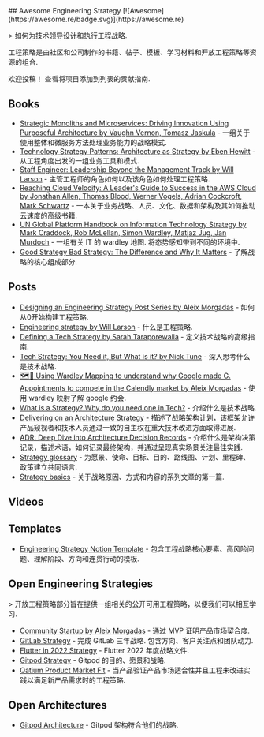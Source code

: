<div class="github-widget" data-repo="aleixmorgadas/awesome-engineering-strategy"></div>
<script async src="https://pagead2.googlesyndication.com/pagead/js/adsbygoogle.js"></script><ins class="adsbygoogle" style="display:block" data-ad-client="ca-pub-6890694312814945" data-ad-slot="5473692530" data-ad-format="auto"  data-full-width-responsive="true"></ins><script>(adsbygoogle = window.adsbygoogle || []).push({});</script>
## Awesome Engineering Strategy [![Awesome](https://awesome.re/badge.svg)](https://awesome.re)

&gt; 如何为技术领导设计和执行工程战略.

工程策略是由社区和公司制作的书籍、帖子、模板、学习材料和开放工程策略等资源的组合.

欢迎投稿！ 查看将项目添加到列表的贡献指南.



## Books

- [Strategic Monoliths and Microservices: Driving Innovation Using Purposeful Architecture by Vaughn Vernon, Tomasz Jaskula](https://www.goodreads.com/book/show/55782292-strategic-monoliths-and-microservices) - 一组关于使用整体和微服务方法处理业务能力的战略模式.
- [Technology Strategy Patterns: Architecture as Strategy by  Eben Hewitt](https://www.goodreads.com/book/show/42414767-technology-strategy-patterns) - 从工程角度出发的一组业务工具和模式.
- [Staff Engineer: Leadership Beyond the Management Track by Will Larson](https://www.goodreads.com/book/show/56481725-staff-engineer) - 主管工程师的角色如何以及该角色如何处理工程策略.
- [Reaching Cloud Velocity: A Leader's Guide to Success in the AWS Cloud by  Jonathan Allen, Thomas Blood, Werner Vogels, Adrian Cockcroft, Mark Schwartz](https://www.goodreads.com/book/show/53503300-reaching-cloud-velocity) - 一本关于业务战略、人员、文化、数据和架构及其如何推动云速度的高级书籍.
- [UN Global Platform Handbook on Information Technology Strategy by  Mark Craddock, Rob McLellan, Simon Wardley, Matjaz Jug, Jan Murdoch](https://www.goodreads.com/book/show/55047345-un-global-platform-handbook-on-information-technology-strategy)  - 一组有关 IT 的 wardley 地图. 将态势感知带到不同的环境中.
- [Good Strategy Bad Strategy: The Difference and Why It Matters](https://www.goodreads.com/en/book/show/11721966) - 了解战略的核心组成部分.

## Posts

- [Designing an Engineering Strategy Post Series by Aleix Morgadas](https://learnings.aleixmorgadas.dev/p/designing-an-engineering-strategy) - 如何从0开始构建工程策略.
- [Engineering strategy by Will Larson](https://lethain.com/engineering-strategy/) - 什么是工程策略.
- [Defining a Tech Strategy by Sarah Taraporewalla](https://sarahtaraporewalla.com/agile/design/architecture/Defining-a-Tech-Strategy) - 定义技术战略的高级指南.
- [Tech Strategy: You Need it, But What is it? by Nick Tune](https://medium.com/nick-tune-tech-strategy-blog/tech-strategy-you-need-it-but-what-is-it-af292421e422) - 深入思考什么是技术战略. 
- [🗺🧭 Using Wardley Mapping to understand why Google made G. Appointments to compete in the Calendly market by Aleix Morgadas](https://learnings.aleixmorgadas.dev/p/-using-wardley-mapping-to-understand) - 使用 wardley 映射了解 google 约会.
- [What is a Strategy? Why do you need one in Tech?](https://www.linkedin.com/pulse/what-strategy-why-do-you-need-one-tech-rui-felgueiras) - 介绍什么是技术战略.
- [Delivering on an Architecture Strategy](https://blog.thepete.net/blog/2019/12/09/delivering-on-an-architecture-strategy/) - 描述了战略架构计划，该框架允许产品窥视者和技术人员通过一致的自主权在重大技术改进方面取得进展.
- [ADR: Deep Dive into Architecture Decision Records](https://okorkmaz.medium.com/adr-deep-dive-into-architecture-decision-records-8c110ce7d74e) - 介绍什么是架构决策记录，描述术语，如何记录最终架构，并通过呈现真实场景关注最佳实践.
- [Strategy glossary](https://alexewerlof.substack.com/p/strategy-glossary) - 为愿景、使命、目标、目的、路线图、计划、里程碑、政策建立共同语言.
- [Strategy basics](https://alexewerlof.substack.com/p/strategy-basics) - 关于战略原因、方式和内容的系列文章的第一篇.

## Videos

## Templates

- [Engineering Strategy Notion Template](https://aleixmorgadas.notion.site/Engineering-Strategy-Template-910ad428d3d14c5a9aef4a4c32c4a8ba) - 包含工程战略核心要素、高风险问题、理解阶段、方向和连贯行动的模板.

## Open Engineering Strategies

&gt; 开放工程策略部分旨在提供一组相关的公开可用工程策略，以便我们可以相互学习.

- [Community Startup by Aleix Morgadas](https://learnings.aleixmorgadas.dev/p/community-startup-engineering-strategy?s=w) - 通过 MVP 证明产品市场契合度.
- [GitLab Strategy](https://about.gitlab.com/company/strategy/)  - 完成 GitLab 三年战略. 包含方向、客户关注点和团队动力.
- [Flutter in 2022 Strategy](https://flutter.dev/go/strategy-2022) - Flutter 2022 年度战略文件.
- [Gitpod Strategy](https://gitpod.notion.site/Gitpod-s-Direction-be35d064c0704fbda61c542b84e07ef6) - Gitpod 的目的、愿景和战略.
- [Qatium Product Market Fit](https://learnings.aleixmorgadas.dev/p/post-product-market-fit-open-engineering) - 当产品验证产品市场适合性并且工程未改进实践以满足新产品需求时的工程策略.

## Open Architectures

- [Gitpod Architecture](https://gitpod.notion.site/Architecture-0e39e570b10f4e8ba7b259629ee3cb74#496a63099c8e430291de3fb9576525f6) - Gitpod 架构符合他们的战略.

